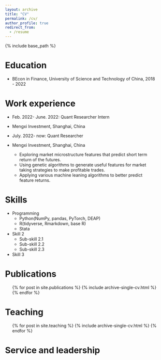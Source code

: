 ```yaml
---
layout: archive
title: "CV"
permalink: /cv/
author_profile: true
redirect_from:
  - /resume
---
```


{% include base_path %}

Education
======
  * BEcon in Finance, University of Science and Technology of China, 2018 - 2022

Work experience
======
  * Feb. 2022- June. 2022: Quant Researcher Intern
  * Mengxi Investment, Shanghai, China 

  * July. 2022- now: Quant Researcher
  * Mengxi Investment, Shanghai, China
    * Exploring market microstructure features that predict short term return of the futures.
    * Using genetic algorithms to generate useful features for market taking strategies to make profitable trades.
    * Applying various machine leaning algorithms to better predict feature returns.

<!-- * Summer 2015: Research Assistant
  * Github University
  * Duties included: Tagging issues
  * Supervisor: Professor Git

* Fall 2015: Research Assistant
  * Github University
  * Duties included: Merging pull requests
  * Supervisor: Professor Hub -->
  
Skills
======
* Programming
  * Python(NumPy, pandas, PyTorch, DEAP)
  * R(tidyverse, Rmarkdown, base R)
  * Stata
* Skill 2
  * Sub-skill 2.1
  * Sub-skill 2.2
  * Sub-skill 2.3
* Skill 3

Publications
======
  <ul>{% for post in site.publications %}
    {% include archive-single-cv.html %}
  {% endfor %}</ul>
  
<!--   
Talks
======
  <ul>{% for post in site.talks %}
    {% include archive-single-talk-cv.html %}
  {% endfor %}</ul> -->
  
Teaching
======
  <ul>{% for post in site.teaching %}
    {% include archive-single-cv.html %}
  {% endfor %}</ul>
  
Service and leadership
======
<!-- * Currently signed in to 43 different slack teams -->
